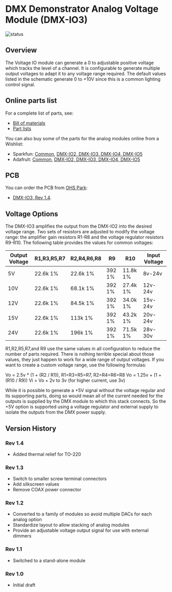 # DMX Demonstrator Analog Voltage Module (DMX-IO3)

![status](https://img.shields.io/badge/status-verified-brightgreen)

## Overview

The Voltage IO module can generate a 0 to adjustable positive voltage which tracks the level of a channel. It is configurable to generate multiple output voltages to adapt it to any voltage range required. The default values
listed in the schematic generate 0 to +10V since this is a common lighting control signal.

## Online parts list

For a complete list of parts, see:

- [Bill of materials](io-analog-voltage.bom.md)
- [Part lists](io-analog-voltage.parts.md)

You can also buy some of the parts for the analog modules online from a Wishlist:

- Sparkfun: [Common](https://www.sparkfun.com/wish_lists/160406), [DMX-IO2, DMX-IO3, DMX-IO4, DMX-IO5](https://www.sparkfun.com/wish_lists/175321)
- Adafruit: [Common](http://www.adafruit.com/wishlists/589832), [DMX-IO2, DMX-IO3, DMX-IO4, DMX-IO5](http://www.adafruit.com/wishlists/590544)

## PCB

You can order the PCB from [OHS Park](https://oshpark.com/):

- [DMX-IO3, Rev 1.4](https://oshpark.com/shared_projects/Vaqpv5tp).

## Voltage Options

The DMX-IO3 amplifies the output from the DMX-IO2 into the desired voltage range. Two sets of resistors are adjusted to modify the voltage range: the amplifier gain resistors R1-R8 and the voltage regulator resistors R9-R10.
The following table provides the values for common voltages:

Output Voltage|R1,R3,R5,R7|R2,R4,R6,R8|R9|R10|Input Voltage
--------------|-----------|-----------|--|---|-------------
5V|22.6k 1%|22.6k 1%|392 1%|11.8k 1%|8v-24v
10V|22.6k 1%|68.1k 1%|392 1%|27.4k 1%|12v-24v
12V|22.6k 1%|84.5k 1%|392 1%|34.0k 1%|15v-24v
15V|22.6k 1%|113k 1%|392 1%|43.2k 1%|20v-24v
24V|22.6k 1%|196k 1%|392 1%|71.5k 1%|28v-30v

R1,R2,R5,R7,and R9 use the same values in all configuration to reduce the number of parts required. There is nothing terrible special about those values, they just happen to work for a wide range of output voltages. If you want to create a custom
voltage range, use the following formulas:

Vo = 2.5v * (1 + (R2 / R1)), R1=R3=R5=R7, R2=R4=R6=R8
Vo = 1.25v + (1 + (R10 / R9))
Vi = Vo + 2v to 3v (for higher current, use 3v)

 While it is possible to generate a +5V signal without the voltage regular and its supporting parts, doing so would mean all of the current needed for the outputs is supplied by the DMX module to which this stack connects. So the +5V option is
supported using a voltage regulator and external supply to isolate the outputs from the DMX power supply.

## Version History

### Rev 1.4

- Added thermal relief for TO-220

### Rev 1.3

- Switch to smaller screw terminal connectors
- Add silkscreen values
- Remove COAX power connector

### Rev 1.2

- Converted to a family of modules so avoid multiple DACs for each analog option
- Standardize layout to allow stacking of analog modules
- Provide an adjustable voltage output signal for use with external dimmers

### Rev 1.1

- Switched to a stand-alone module

### Rev 1.0

- Initial draft
